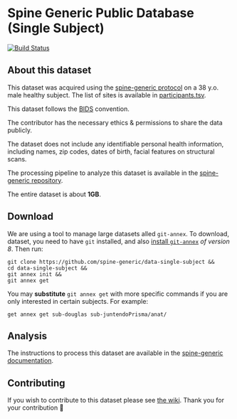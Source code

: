 # Spine Generic Public Database (Single Subject)
[![Build Status](https://travis-ci.com/spine-generic/data-single-subject.svg?branch=master)](https://travis-ci.com/spine-generic/data-single-subject)

## About this dataset

This dataset was acquired using the [spine-generic protocol](http://spinalcordmri.org/protocols)
on a 38 y.o. male healthy subject. The list of sites is available in [participants.tsv](./participants.tsv).

This dataset follows the [BIDS](https://bids.neuroimaging.io/) convention.

The contributor has the necessary ethics & permissions to share the data publicly.

The dataset does not include any identifiable personal health information, including names,
zip codes, dates of birth, facial features on structural scans.

The processing pipeline to analyze this dataset is available in the [spine-generic repository](https://github.com/sct-pipeline/spine-generic).

The entire dataset is about **1GB**.

## Download

We are using a tool to manage large datasets alled `git-annex`. To download, dataset, you need to have `git` installed, and also [install `git-annex`](https://git-annex.branchable.com/install/) *of version 8*. Then run:

~~~
git clone https://github.com/spine-generic/data-single-subject &&
cd data-single-subject &&
git annex init &&
git annex get
~~~

You may **substitute** `git annex get` with more specific commands if you are only interested in certain subjects. For example:

```
get annex get sub-douglas sub-juntendoPrisma/anat/
```


## Analysis

The instructions to process this dataset are available in the [spine-generic documentation](https://spine-generic.readthedocs.io/en/latest/analysis-pipeline.html).

## Contributing

If you wish to contribute to this dataset please see [the wiki](https://github.com/spine-generic/spine-generic/wiki/git-annex). Thank you for your contribution 🎉 
